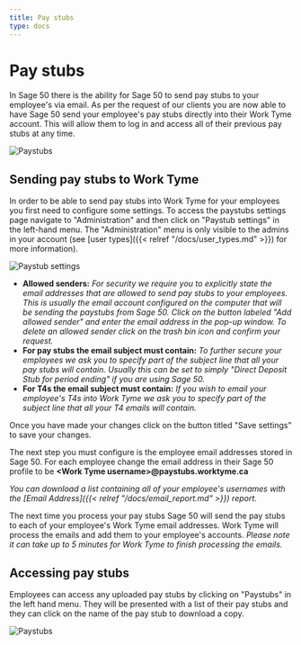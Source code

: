 ```yaml
---
title: Pay stubs
type: docs
---
```


# Pay stubs

In Sage 50 there is the ability for Sage 50 to send pay stubs to your employee's via email. As per the request of our clients you are now able to have Sage 50 send your employee's pay stubs directly into their Work Tyme account. This will allow them to log in and access all of their previous pay stubs at any time.

![Paystubs](/docs/img/paystubs.png)

## Sending pay stubs to Work Tyme

In order to be able to send pay stubs into Work Tyme for your employees you first need to configure some settings. To access the paystubs settings page navigate to "Administration" and then click on "Paystub settings" in the left-hand menu. The "Administration" menu is only visible to the admins in your account (see [user types]({{< relref "/docs/user_types.md" >}}) for more information).

![Paystub settings](/docs/img/paystub_settings.png)

* **Allowed senders:** _For security we require you to explicitly state the email addresses that are allowed to send pay stubs to your employees. This is usually the email account configured on the computer that will be sending the paystubs from Sage 50. Click on the button labeled "Add allowed sender" and enter the email address in the pop-up window. To delete an allowed sender click on the trash bin icon and confirm your request._
* **For pay stubs the email subject must contain:** _To further secure your employees we ask you to specify part of the subject line that all your pay stubs will contain. Usually this can be set to simply "Direct Deposit Stub for period ending" if you are using Sage 50._
* **For T4s the email subject must contain:** _If you wish to email your employee's T4s into Work Tyme we ask you to specify part of the subject line that all your T4 emails will contain._

Once you have made your changes click on the button titled "Save settings" to save your changes.

The next step you must configure is the employee email addresses stored in Sage 50. For each employee change the email address in their Sage 50 profile to be **\<Work Tyme username\>@paystubs.worktyme.ca**

_You can download a list containing all of your employee's usernames with the [Email Address]({{< relref "/docs/email_report.md" >}}) report._

The next time you process your pay stubs Sage 50 will send the pay stubs to each of your employee's Work Tyme email addresses. Work Tyme will process the emails and add them to your employee's accounts. _Please note it can take up to 5 minutes for Work Tyme to finish processing the emails._

## Accessing pay stubs

Employees can access any uploaded pay stubs by clicking on "Paystubs" in the left hand menu. They will be presented with a list of their pay stubs and they can click on the name of the pay stub to download a copy.

![Paystubs](/docs/img/paystubs.png)